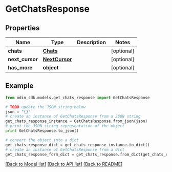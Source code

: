 # GetChatsResponse


## Properties

Name | Type | Description | Notes
------------ | ------------- | ------------- | -------------
**chats** | [**Chats**](Chats.md) |  | [optional] 
**next_cursor** | [**NextCursor**](NextCursor.md) |  | [optional] 
**has_more** | **object** |  | [optional] 

## Example

```python
from odin_sdk.models.get_chats_response import GetChatsResponse

# TODO update the JSON string below
json = "{}"
# create an instance of GetChatsResponse from a JSON string
get_chats_response_instance = GetChatsResponse.from_json(json)
# print the JSON string representation of the object
print GetChatsResponse.to_json()

# convert the object into a dict
get_chats_response_dict = get_chats_response_instance.to_dict()
# create an instance of GetChatsResponse from a dict
get_chats_response_form_dict = get_chats_response.from_dict(get_chats_response_dict)
```
[[Back to Model list]](../README.md#documentation-for-models) [[Back to API list]](../README.md#documentation-for-api-endpoints) [[Back to README]](../README.md)


